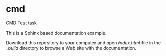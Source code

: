 # cmd
CMD Test task 

This is a Sphinx based documentation example.

Download this repository to your computer and open *index.html* file in the *_build* directory to browse a Web site with the documentation.
